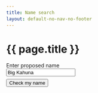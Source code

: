 ```yaml
---
title: Name search
layout: default-no-nav-no-footer
---
```

<h1>{{ page.title }}</h1>
<div id="search-container" class="card">
	<div class="grid-row clearfix">
		<div class="col4">
			<label for="name" class="input-right">Enter proposed name</label>
		</div>
		<div class="col8 last">
			<input type="text" id="name" value="Big Kahuna" style="max-width: 26em" /><br />
			<button id="search" class="btn btn-default" style="margin-top: 0.5em;">Check my name</button>
		</div>
	</div>
</div>
<div id="results" style="display: none;">
	<div class="grid-row clearfix">
		<div class="col6">
			<h2 id="business-name">Business name</h2>
			<table class="domain-table">
				<tr>
					<td><strong>BIG KAHUNA</strong> is currently available</td>
				</tr>
				<tr>
					<td>
						<p>Similar registered names:</p>
						<p id="similar-busy" style="height: 158px"><img src="img/ajax-loader.gif" alt="loading" style="margin-left: 5px" /></p>
						<ul id="similar-names" style="display: none; font-size: 90%; min-height: 158px;">
							<li>NORFOLK ISLAND KAHUNA CENTRE AND MASSAGE</li>
						</ul>
					</td>
				</tr>
				<tfoot>
					<tr>
						<td class="grey" colspan="2">
							<label for="bn-field" style="display: none;">Business name</label>
							<input id="bn-field" value="BIG KAHUNA" disabled="" />
							<button id="bn-button" class="btn btn-small" disabled="">search</button>
						</td>
					</tr>
				</tfoot>
			</table>
		</div>
		<div class="col6 last">
			<h2>Domain names</h2>
			<style>
				.domain-table {
					margin-bottom: 0;
					box-shadow: 3px 3px 10px #888;
				}
				.domain-table td {
					padding: 5px;
				}
				.domain-table tr td:last-child {
					height: 40px;
					min-width: 160px;
				}
				img {
					width: auto !important;
				}
				.domain-table tfoot tr td {
					background-color: #eee;
				}
				.domain-table tr.no-border-bottom td {
					border-bottom: none;
					padding-bottom: 0;
				}
				.no-height tr td:last-child {
					height: auto;
				}
				.no-height tr td:nth-child(2) {
					text-align: center;
				}
			</style>
			<table id="domain-search" class="domain-table">
				<tr>
					<td><span id="com-domain"><span id="com-dom">bigkahuna</span>.com</span></td>
					<td><img id="com-busy" src="img/ajax-loader.gif" alt="loading" style="display: inline;" /><span id="com-result" style="display: none;"><span class="fa fa-times" style="font-size: 150%; color: red;"></span> Unavailable</span></td>
				</tr>
				<tr>
					<td><span id="comau-domain"><span id="comau-dom">bigkahuna</span>.com.au</span></td>
					<td><img id="comau-busy" src="img/ajax-loader.gif" alt="loading" style="display: inline;" /><span id="comau-result" style="display: none;"><span class="fa fa-check" style="font-size: 150%; color: green"></span> Available</span></td>
				</tr>
				<tr>
					<td><span id="net-domain"><span id="net-dom">bigkahuna</span>.net</span></td>
					<td><img id="net-busy" src="img/ajax-loader.gif" alt="loading" style="display: inline;" /><span id="net-result" style="display: none;"><span class="fa fa-times" style="font-size: 150%; color: red;"></span> Unavailable</span></td>
				</tr>
				<tr>
					<td><span id="netau-domain"><span id="netau-dom">bigkahuna</span>.net.au</span></td>
					<td><img id="netau-busy" src="img/ajax-loader.gif" alt="loading" style="display: inline;" /><span id="netau-result" style="display: none;"><span class="fa fa-times" style="font-size: 150%; color: red;"></span> Unavailable</span></td>
				</tr>
				<tr>
					<td><span id="org-domain"><span id="org-dom">bigkahuna</span>.org</span></td>
					<td><img id="org-busy" src="img/ajax-loader.gif" alt="loading" style="display: inline;" /><span id="org-result" style="display: none;"><span class="fa fa-times" style="font-size: 150%; color: red;"></span> Unavailable</span></td>
				</tr>
				<tr>
					<td><span id="orgau-domain"><span id="orgau-dom">bigkahuna</span>.org.au</span></td>
					<td><img id="orgau-busy" src="img/ajax-loader.gif" alt="loading" style="display: inline;" /><span id="orgau-result" style="display: none;"><span class="fa fa-times" style="font-size: 150%; color: red;"></span> Unavailable</span></td>
				</tr>
				<tr>
					<td><span id="io-domain"><span id="io-dom">bigkahuna</span>.io</span></td>
					<td><img id="io-busy" src="img/ajax-loader.gif" alt="loading" style="display: inline;" /><span id="io-result" style="display: none;"><span class="fa fa-exclamation" style="width: 21px; text-align: center; font-size: 150%; color: orange"></span> Check failed!</span></td>
				</tr>
				<tfoot>
					<tr>
						<td class="grey" colspan="2">
							<label for="domain-field" style="display: none;">Domain</label>
							<input id="domain-field" value="bigkuhanu" disabled="" />
							<button id="domain-button" class="btn btn-small" disabled="">search</button></td>
					</tr>
				</tfoot>
			</table>
		</div>
	</div>
	<div class="grid-row" style="margin-top: 1em;">
		<div class="col6">
			<h2>Trade marks</h2>
			<p id="tm-first">Searching for trade marks<span id="tm-busy">... <img src="img/ajax-loader.gif" alt="loading" style="display: inline;" /></span><span id="tm-found" style="display: none;">. Found 25 results.</span></p>
			<div id="tm-results" style="display: none;">
				<div id="tm-retrieving" style="font-size: 90%">
					<p>Searching for '<strong>BIG KAHUNA</strong>' returned no results.</p>
					<div style="padding: 5px; margin-top: 23px; border: 1px solid #ddd; box-shadow: 3px 3px 10px #888;">
						<h3 style="margin-top: 0.5em">Want to find out more?</h3>
						<p>If you're thinking about applying for a trade mark, you might want to consider using ip-Australia's <a href="https://www.ipaustralia.gov.au/trade-marks/applying-for-a-trade-mark/how-to-apply-for-a-trade-mark/tm-headstart" target="_blank">TM Headstart</a> service.</p>
						<p>Using TM Headstart is a good way to apply for a trade mark if you are unsure of the process. The service is confidential and no one will see your trade mark until you are ready to file.</p>
					</div>
				</div>
			</div>
		</div>
		<div class="col6 last">
			<h2>Social media</h2>
			<p>Your name on social media:</p>
			<table class="domain-table" style="margin-bottom: 50px;">
				<tr>
					<td><span class="fa fa-facebook-official" style="width: 22px; font-size: 150%; color: #3B5B9C"></span></td>
					<td><span id="fb-user">facebook/bigkahuna</span></td>
					<td><img id="fb-busy" src="img/ajax-loader.gif" alt="loading" style="display: inline;" /><span id="fb-result" style="display: none;"><span class="fa fa-times" style="font-size: 150%; color: red;"></span> Unavailable</span></td>
				</tr>
				<tr>
					<td><span class="fa fa-twitter" style="width: 22px; font-size: 150%; color: #55acee"></span></td>
					<td><span id="twt-user">@bigkahuna</span></td>
					<td><img id="twt-busy" src="img/ajax-loader.gif" alt="loading" style="display: inline;" /><span id="twt-result" style="display: none;"><span class="fa fa-times" style="font-size: 150%; color: red;"></span> Unavailable</span></td>
				</tr>
				<tr>
					<td><span class="fa fa-instagram" style="width: 22px; font-size: 150%;color: #c13584"></span></td>
					<td><span id="inst-user">instagram/bigkahuna</span></td>
					<td><img id="inst-busy" src="img/ajax-loader.gif" alt="loading" style="display: inline;" /><span id="inst-result" style="display: none;"><span class="fa fa-times" style="font-size: 150%; color: red;"></span> Unavailable</span></td>
				</tr>
				<tr>
					<td><span class="fa fa-linkedin-square" style="width: 22px; font-size: 150%;color: #0077b5"></span></td>
					<td><span id="lnk-user">linkedin/bigkahuna</span></td>
					<td><img id="lnk-busy" src="img/ajax-loader.gif" alt="loading" style="display: inline;" /><span id="lnk-result" style="display: none;"><span class="fa fa-times" style="font-size: 150%; color: red;"></span> Unavailable</span></td>
				</tr>
				<tfoot>
					<tr>
						<td class="grey" colspan="3">
							<label for="social-field" style="display: none;">Social media username</label>
							<input id="social-field" value="bigkahuna" disabled="" />
							<button id="social-button" class="btn btn-small" disabled="">search</button></td>
					</tr>
				</tfoot>
			</table>
		</div>
	</div>
</div>
<script>
	$(document).ready(function() {
var first = true;
		$("#search").click(function() {
			$(this).blur();
			$("#results").show();
			$('html, body').animate({ scrollTop: $("#business-name").offset().top }, 150);
			if (!first) return;
				first = false;
				
			/* similar names */
			window.setTimeout(function() {
				$("#similar-busy").hide();
				$("#similar-names").fadeIn('fast');
				$("#bn-field, #bn-button").prop("disabled", false);
			}, 2000);
			
			domainSearchReveal();
			
			$("#domain-button").click(newDomainSearch);
			
			/* trade mark */
			window.setTimeout(function() {
				$("#tm-first").hide();
				// $("#tm-found").show();
				$("#tm-results").show();
				//window.setTimeout(function() {
				//	$("#tm-retrieving").hide();
				//	$("#tm-table").show('fast');
				//}, 4000);
			}, 2500);
			
			/* social */
			window.setTimeout(function() {
				$("#fb-busy").hide();
				$("#fb-result").show();
				$("#fb-user").wrap("<strike></strike>")
			}, 2200);
			window.setTimeout(function() {
				$("#twt-busy").hide();
				$("#twt-result").show();
				$("#twt-user").wrap("<strike></strike>")
			}, 3750);
			window.setTimeout(function() {
				$("#inst-busy").hide();
				$("#inst-result").show();
				$("#inst-user").wrap("<strike></strike>")
			}, 4300);
			window.setTimeout(function() {
				$("#lnk-busy").hide();
				$("#lnk-result").show();
				$("#lnk-user").wrap("<strike></strike>")
				$("#social-field, #social-button").prop("disabled", false);
			}, 5000);
		});
		
		function domainSearchReveal() {
			
			/* domains */
			window.setTimeout(function() {
				$("#com-busy").hide();
				$("#com-result").show();
				$("#com-domain").wrap("<strike></strike>")
			}, 2500);
			window.setTimeout(function() {
				$("#comau-busy").hide();
				$("#comau-result").show();
				$("#comau-domain").wrap("<strong></strong>")
			}, 3800);
			window.setTimeout(function() {
				$("#net-busy").hide();
				$("#net-result").show();
				$("#net-domain").wrap("<strike></strike>")
			}, 4000);
			window.setTimeout(function() {
				$("#netau-busy").hide();
				$("#netau-result").show();
				$("#netau-domain").wrap('<strike></strike>');
				$("#domain-field, #domain-button").prop("disabled", false);
				$("#domain-field").val("Small Kahuna");
			}, 10000);
			window.setTimeout(function() {
				$("#org-busy").hide();
				$("#org-result").show();
				$("#org-domain").wrap("<strike></strike>")
			}, 6200);
			window.setTimeout(function() {
				$("#orgau-busy").hide();
				$("#orgau-result").show();
				$("#orgau-domain").wrap("<strike></strike>")
			}, 7000);
			window.setTimeout(function() {
				$("#io-busy").hide();
				$("#io-result").show();
				$("#io-domain").wrap("<em style=\"opacity: .5\"></em>")
			}, 7500);
			
		}
		
		function newDomainSearch() {
			$("#domain-search span[id$=-domain]").unwrap();
			$("#domain-search span[id$=-dom").html("smallkahuna");
			$("#domain-search span[id$=-result").hide().html('<span class="fa fa-check" style="font-size: 150%; color: green"></span> Available</span>');
			$("#com-result").html('<span class="fa fa-times" style="font-size: 150%; color: red;"></span> Unavailable</span>');
			$("#domain-search img[id$=-busy").show();
			/* domains */
			window.setTimeout(function() {
				$("#com-busy").hide();
				$("#com-result").show();
				$("#com-domain").wrap("<strike></strike>")
			}, 2500);
			window.setTimeout(function() {
				$("#comau-busy").hide();
				$("#comau-result").show();
				$("#comau-domain").wrap("<strong></strong>")
			}, 3800);
			window.setTimeout(function() {
				$("#net-busy").hide();
				$("#net-result").show();
				$("#net-domain").wrap("<strong></strong>")
			}, 4000);
			window.setTimeout(function() {
				$("#netau-busy").hide();
				$("#netau-result").show();
				$("#netau-domain").wrap('<strong></strong>');
				$("#domain-field, #domain-button").prop("disabled", false);
			}, 10000);
			window.setTimeout(function() {
				$("#org-busy").hide();
				$("#org-result").show();
				$("#org-domain").wrap("<strong></strong>")
			}, 6200);
			window.setTimeout(function() {
				$("#orgau-busy").hide();
				$("#orgau-result").show();
				$("#orgau-domain").wrap("<strong></strong>")
			}, 7000);
			window.setTimeout(function() {
				$("#io-busy").hide();
				$("#io-result").show();
				$("#io-domain").wrap("<strong></strong>")
			}, 7500);
			
		}
	});
</script>